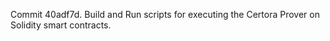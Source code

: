 Commit 40adf7d.                    Build and Run scripts for executing the Certora Prover on Solidity smart contracts.